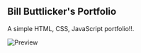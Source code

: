 ## Bill Buttlicker's Portfolio

A simple HTML, CSS, JavaScript portfolio!!.

![Preview](preview.png?raw=true)
